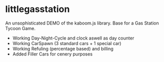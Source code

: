 # littlegasstation

An unsophisticated DEMO of the kaboom.js library.
Base for a Gas Station Tycoon Game.

- Working Day-Night-Cycle and clock aswell as day counter
- Working CarSpawn (3 standard cars + 1 special car)
- Working Refuling (percentage based) and billing
- Added Filler Cars for cenery purposes

